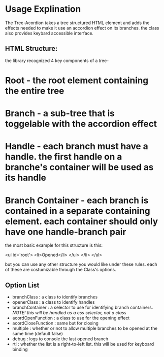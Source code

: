 Usage Explination
===================
The Tree-Acordion takes a tree structured HTML element and adds the effects needed to make it use an accordion effect on its branches.
the class also provides keybard accessible interface.

HTML Structure:
----------------
the library recognized 4 key components of a tree-
  # Root - the root element containing the entire tree
  # Branch - a sub-tree that is toggelable with the accordion effect
  # Handle - each branch must have a handle. the first handle on a branche's container will be used as its handle
  # Branch Container - each branch is contained in a separate containing element. each container should only have one handle-branch pair

the most basic example for this structure is this:

&lt;ul id='root'><!-- a root element --/>
	&lt;li> <!--  a container --/>
		&lt;span class='handle'>open Me 1&lt;/span> <!-- a handle --/>
		&lt;ul class='branch'> <!-- a branch -->
			&lt;li>Opened&lt;/li>
		&lt;/ul>
	&lt;/li>
&lt;/ul>


but you can use any other structure you would like under these rules.
each of these are costumizable through the Class's options.

Option List
------------
  * branchClass : a class to identify branches
  * openerClass : a class to identify handles
  * branchContainer : a selector to use for identifying branch containers. _NOTE! this will be handled as a css selector, not a class_
  * acordOpenFunction : a class to use for the opening effect
  * acordCloseFunction : same but for closing
  * multiple : whether or not to allow multiple branches to be opened at the same time (default:false)
  * debug : logs to console the last opened branch
  * rtl : whether the list is a right-to-left list. this will be used for keyboard binding
